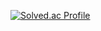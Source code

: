 [![Solved.ac Profile](http://mazassumnida.wtf/api/generate_badge?boj=dldytjq723@gmail.com)](https://solved.ac/devanys)
